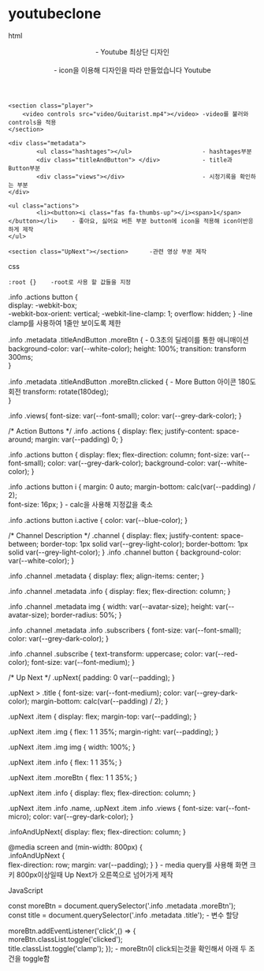 # youtubeclone
html
    <header>                                               - Youtube 최상단 디자인 
        <div class="logo">                     
            <i class="fab fa-youtube"></i>                 - icon을 이용해 디자인을 따라 만들었습니다
            <span class="title">Youtube</span>
        </div>
        <div class="icons">
            <i class="far fa-thumbs-up"></i>
            <i class="fas fa-ellipsis-v"></i>
        </div>
    </header>
    
    <section class="player">
        <video controls src="video/Guitarist.mp4"></video> -video를 불러와 controls을 적용
    </section>
    
    <div class="metadata">
            <ul class="hashtages"></ul>                    - hashtages부분
            <div class="titleAndButton"> </div>            - title과 Button부분
            <div class="views"></div>                      - 시청기록을 확인하는 부분
    </div>

    <ul class="actions">                                   
            <li><button><i class="fas fa-thumbs-up"></i><span>1</span></button></li>    - 좋아요, 싫어요 버튼 부분 button에 icon을 적용해 icon이반응하게 제작
    </ul>
    
    <section class="UpNext"></section>      -관련 영상 부분 제작


css

    :root {}    -root로 사용 할 값들을 지정                                            

.info .actions button {      
    display: -webkit-box;                               
    -webkit-box-orient: vertical;
    -webkit-line-clamp: 1;
    overflow: hidden;
}       -line clamp를 사용하여 1줄만 보이도록 제한

.info .metadata .titleAndButton .moreBtn {      - 0.3초의 딜레이를 통한 애니매이션
    background-color: var(--white-color);
    height: 100%;
    transition: transform 300ms;                        
}       

.info .metadata .titleAndButton .moreBtn.clicked {      - More Button 아이콘 180도 회전
    transform: rotate(180deg);                          
}       

.info .views{
    font-size: var(--font-small);
    color: var(--grey-dark-color);
}

/* Action Buttons */
.info .actions {
    display: flex;
    justify-content: space-around;
    margin: var(--padding) 0;
}

.info .actions button {
    display: flex;
    flex-direction: column;
    font-size: var(--font-small);
    color: var(--grey-dark-color);
    background-color: var(--white-color);
}

.info .actions button i {
    margin: 0 auto;
    margin-bottom: calc(var(--padding) / 2);                
    font-size: 16px;
}       - calc을 사용해 지정값을 축소

.info .actions button i.active {
    color: var(--blue-color);
}

/* Channel Description */
.channel {
    display: flex;
    justify-content: space-between;
    border-top: 1px solid var(--grey-light-color);
    border-bottom: 1px solid var(--grey-light-color);
}
.info .channel button {
    background-color: var(--white-color);
}

.info .channel .metadata {
    display: flex;
    align-items: center;
}

.info .channel .metadata .info {
    display: flex;
    flex-direction: column;
}

.info .channel .metadata img {
    width: var(--avatar-size);
    height: var(--avatar-size);
    border-radius: 50%;
}

.info .channel .metadata .info .subscribers {
    font-size: var(--font-small);
    color: var(--grey-dark-color);
}

.info .channel .subscribe {
    text-transform: uppercase;
    color: var(--red-color);
    font-size: var(--font-medium);
}

/* Up Next */
.upNext{
    padding: 0 var(--padding);
}

.upNext > .title {
    font-size: var(--font-medium);
    color: var(--grey-dark-color);
    margin-bottom: calc(var(--padding) / 2);
}

.upNext .item {
    display: flex;
    margin-top: var(--padding);
}

.upNext .item .img {
    flex: 1 1 35%;
    margin-right: var(--padding);
}

.upNext .item .img img {
    width: 100%;
}

.upNext .item .info {
    flex: 1 1 35%;
}

.upNext .item .moreBtn {
    flex: 1 1 35%;
}

.upNext .item .info {
    display: flex;
    flex-direction: column;
}

.upNext .item .info .name,
.upNext .item .info .views {
    font-size: var(--font-micro);
    color: var(--grey-dark-color);
}

.infoAndUpNext{
    display: flex;
    flex-direction: column;
}

@media screen and (min-width: 800px) {                                          
    .infoAndUpNext {                                                             
        flex-direction: row;
        margin: var(--padding);
    }
}       - media query를 사용해 화면 크키 800px이상일때 Up Next가 오른쪽으로 넘어가게 제작


JavaScript

const moreBtn = document.querySelector('.info .metadata .moreBtn');             
const title = document.querySelector('.info .metadata .title');     - 변수 할당

moreBtn.addEventListener('click',() => {                                        
    moreBtn.classList.toggle('clicked');                                          
    title.classList.toggle('clamp');
});     - moreBtn이 click되는것을 확인해서 아래 두 조건을 toggle함

